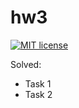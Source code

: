 # hw3

[![MIT license](https://img.shields.io/badge/license-MIT-blue.svg)](https://github.com/Walingar/fp-homework/blob/master/hw3/LICENSE)

Solved: 
  * Task 1
  * Task 2
